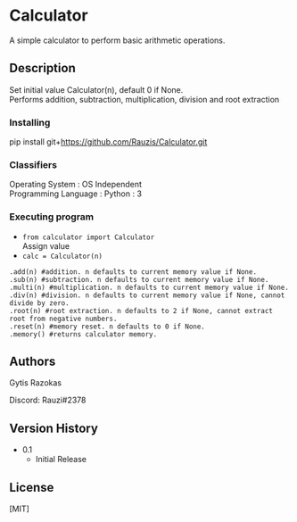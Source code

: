 # Calculator

A simple calculator to perform basic arithmetic operations.

## Description

Set initial value Calculator(n), default 0 if None.<br>
Performs addition, subtraction, multiplication, division and root extraction

### Installing

pip install git+https://github.com/Rauzis/Calculator.git

### Classifiers

Operating System : OS Independent <br>
Programming Language : Python : 3

### Executing program

* ```from calculator import Calculator```<br>
 Assign value
* ```calc = Calculator(n)```
```
.add(n) #addition. n defaults to current memory value if None.
.sub(n) #subtraction. n defaults to current memory value if None.
.multi(n) #multiplication. n defaults to current memory value if None.
.div(n) #division. n defaults to current memory value if None, cannot divide by zero.
.root(n) #root extraction. n defaults to 2 if None, cannot extract root from negative numbers.
.reset(n) #memory reset. n defaults to 0 if None.
.memory() #returns calculator memory.
```

## Authors

Gytis Razokas

Discord: Rauzi#2378

## Version History

* 0.1
    * Initial Release

## License

[MIT]
